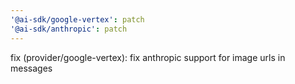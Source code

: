 ```yaml
---
'@ai-sdk/google-vertex': patch
'@ai-sdk/anthropic': patch
---
```


fix (provider/google-vertex): fix anthropic support for image urls in messages
